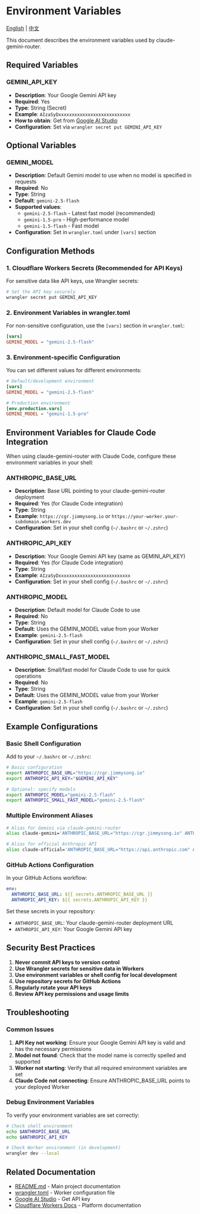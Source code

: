 # Environment Variables

[English](./ENVIRONMENT_VARIABLES.md) | [中文](./ENVIRONMENT_VARIABLES.zh.md)

This document describes the environment variables used by claude-gemini-router.

## Required Variables

### GEMINI_API_KEY
- **Description**: Your Google Gemini API key
- **Required**: Yes
- **Type**: String (Secret)
- **Example**: `AIzaSyDxxxxxxxxxxxxxxxxxxxxxxxxxxx`
- **How to obtain**: Get from [Google AI Studio](https://makersuite.google.com/app/apikey)
- **Configuration**: Set via `wrangler secret put GEMINI_API_KEY`

## Optional Variables

### GEMINI_MODEL
- **Description**: Default Gemini model to use when no model is specified in requests
- **Required**: No
- **Type**: String
- **Default**: `gemini-2.5-flash`
- **Supported values**:
  - `gemini-2.5-flash` - Latest fast model (recommended)
  - `gemini-1.5-pro` - High-performance model
  - `gemini-1.5-flash` - Fast model
- **Configuration**: Set in `wrangler.toml` under `[vars]` section

## Configuration Methods

### 1. Cloudflare Workers Secrets (Recommended for API Keys)

For sensitive data like API keys, use Wrangler secrets:

```bash
# Set the API key securely
wrangler secret put GEMINI_API_KEY
```

### 2. Environment Variables in wrangler.toml

For non-sensitive configuration, use the `[vars]` section in `wrangler.toml`:

```toml
[vars]
GEMINI_MODEL = "gemini-2.5-flash"
```

### 3. Environment-specific Configuration

You can set different values for different environments:

```toml
# Default/development environment
[vars]
GEMINI_MODEL = "gemini-2.5-flash"

# Production environment
[env.production.vars]
GEMINI_MODEL = "gemini-1.5-pro"
```

## Environment Variables for Claude Code Integration

When using claude-gemini-router with Claude Code, configure these environment variables in your shell:

### ANTHROPIC_BASE_URL
- **Description**: Base URL pointing to your claude-gemini-router deployment
- **Required**: Yes (for Claude Code integration)
- **Type**: String
- **Example**: `https://cgr.jimmysong.io` or `https://your-worker.your-subdomain.workers.dev`
- **Configuration**: Set in your shell config (`~/.bashrc` or `~/.zshrc`)

### ANTHROPIC_API_KEY
- **Description**: Your Google Gemini API key (same as GEMINI_API_KEY)
- **Required**: Yes (for Claude Code integration)
- **Type**: String
- **Example**: `AIzaSyDxxxxxxxxxxxxxxxxxxxxxxxxxxx`
- **Configuration**: Set in your shell config (`~/.bashrc` or `~/.zshrc`)

### ANTHROPIC_MODEL
- **Description**: Default model for Claude Code to use
- **Required**: No
- **Type**: String
- **Default**: Uses the GEMINI_MODEL value from your Worker
- **Example**: `gemini-2.5-flash`
- **Configuration**: Set in your shell config (`~/.bashrc` or `~/.zshrc`)

### ANTHROPIC_SMALL_FAST_MODEL
- **Description**: Small/fast model for Claude Code to use for quick operations
- **Required**: No
- **Type**: String
- **Default**: Uses the GEMINI_MODEL value from your Worker
- **Example**: `gemini-2.5-flash`
- **Configuration**: Set in your shell config (`~/.bashrc` or `~/.zshrc`)

## Example Configurations

### Basic Shell Configuration

Add to your `~/.bashrc` or `~/.zshrc`:

```bash
# Basic configuration
export ANTHROPIC_BASE_URL="https://cgr.jimmysong.io"
export ANTHROPIC_API_KEY="$GEMINI_API_KEY"

# Optional: specify models
export ANTHROPIC_MODEL="gemini-2.5-flash"
export ANTHROPIC_SMALL_FAST_MODEL="gemini-2.5-flash"
```

### Multiple Environment Aliases

```bash
# Alias for Gemini via claude-gemini-router
alias claude-gemini='ANTHROPIC_BASE_URL="https://cgr.jimmysong.io" ANTHROPIC_API_KEY="your-gemini-key" ANTHROPIC_MODEL="gemini-2.5-flash" claude'

# Alias for official Anthropic API
alias claude-official='ANTHROPIC_BASE_URL="https://api.anthropic.com" ANTHROPIC_API_KEY="your-anthropic-key" claude'
```

### GitHub Actions Configuration

In your GitHub Actions workflow:

```yaml
env:
  ANTHROPIC_BASE_URL: ${{ secrets.ANTHROPIC_BASE_URL }}
  ANTHROPIC_API_KEY: ${{ secrets.ANTHROPIC_API_KEY }}
```

Set these secrets in your repository:
- `ANTHROPIC_BASE_URL`: Your claude-gemini-router deployment URL
- `ANTHROPIC_API_KEY`: Your Google Gemini API key

## Security Best Practices

1. **Never commit API keys to version control**
2. **Use Wrangler secrets for sensitive data in Workers**
3. **Use environment variables or shell config for local development**
4. **Use repository secrets for GitHub Actions**
5. **Regularly rotate your API keys**
6. **Review API key permissions and usage limits**

## Troubleshooting

### Common Issues

1. **API Key not working**: Ensure your Google Gemini API key is valid and has the necessary permissions
2. **Model not found**: Check that the model name is correctly spelled and supported
3. **Worker not starting**: Verify that all required environment variables are set
4. **Claude Code not connecting**: Ensure ANTHROPIC_BASE_URL points to your deployed Worker

### Debug Environment Variables

To verify your environment variables are set correctly:

```bash
# Check shell environment
echo $ANTHROPIC_BASE_URL
echo $ANTHROPIC_API_KEY

# Check Worker environment (in development)
wrangler dev --local
```

## Related Documentation

- [README.md](./README.md) - Main project documentation
- [wrangler.toml](./wrangler.toml) - Worker configuration file
- [Google AI Studio](https://makersuite.google.com/app/apikey) - Get API key
- [Cloudflare Workers Docs](https://developers.cloudflare.com/workers/) - Platform documentation
